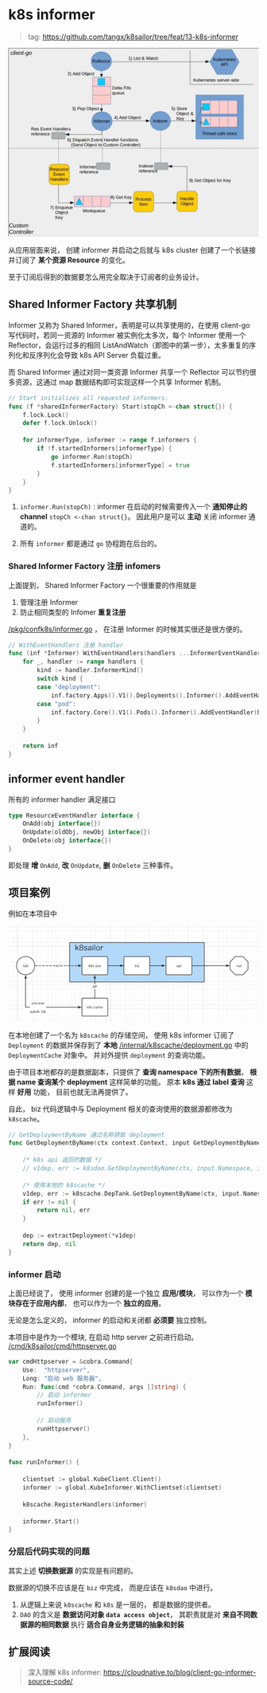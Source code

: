 # k8s informer

> tag: https://github.com/tangx/k8sailor/tree/feat/13-k8s-informer

![informer-design.jpeg](/docs/assets/img/13/informer-design.jpeg)

从应用层面来说， 创建 informer 并启动之后就与 k8s cluster 创建了一个长链接并订阅了 **某个资源 Resource** 的变化。

至于订阅后得到的数据要怎么用完全取决于订阅者的业务设计。

## Shared Informer Factory 共享机制

Informer 又称为 Shared Informer，表明是可以共享使用的，在使用 client-go 写代码时，若同一资源的 Informer 被实例化太多次，每个 Informer 使用一个 Reflector，会运行过多的相同 ListAndWatch（即图中的第一步），太多重复的序列化和反序列化会导致 k8s API Server 负载过重。

而 Shared Informer 通过对同一类资源 Informer 共享一个 Reflector 可以节约很多资源，这通过 map 数据结构即可实现这样一个共享 Informer 机制。


```go
// Start initializes all requested informers.
func (f *sharedInformerFactory) Start(stopCh <-chan struct{}) {
	f.lock.Lock()
	defer f.lock.Unlock()

	for informerType, informer := range f.informers {
		if !f.startedInformers[informerType] {
			go informer.Run(stopCh)
			f.startedInformers[informerType] = true
		}
	}
}
```

1. `informer.Run(stopCh)` : informer 在启动的时候需要传入一个 **通知停止的 channel** `stopCh <-chan struct{}`。 因此用户是可以 **主动** 关闭 informer 通道的。

2. 所有 `informer` 都是通过 `go` 协程跑在后台的。

### Shared Informer Factory 注册 infomers

上面提到， Shared Informer Factory 一个很重要的作用就是

1. 管理注册 Informer
2. 防止相同类型的 Infomer **重复注册**

[/pkg/confk8s/informer.go](/pkg/confk8s/informer.go) ， 在注册 Informer 的时候其实很还是很方便的。

```go
// WithEventHandlers 注册 handler
func (inf *Informer) WithEventHandlers(handlers ...InformerEventHandler) *Informer {
	for _, handler := range handlers {
		kind := handler.InformerKind()
		switch kind {
		case "deployment":
			inf.factory.Apps().V1().Deployments().Informer().AddEventHandler(handler)
		case "pod":
			inf.factory.Core().V1().Pods().Informer().AddEventHandler(handler)
		}
	}

	return inf
}
```

## informer event handler

所有的 informer handler 满足接口

```go
type ResourceEventHandler interface {
	OnAdd(obj interface{})
	OnUpdate(oldObj, newObj interface{})
	OnDelete(obj interface{})
}
```

即处理 **增** `OnAdd`, **改** `OnUpdate`, **删** `OnDelete` 三种事件。

## 项目案例

例如在本项目中

![k8sailor-with-informer.png](/docs/assets/img/13/k8sailor-with-informer.png)

在本地创建了一个名为 `k8scache` 的存储空间， 使用 k8s informer 订阅了 `Deployment` 的数据并保存到了 **本地** [/internal/k8scache/deployment.go](/internal/k8scache/deployment.go) 中的 `DeploymentCache` 对象中。 并对外提供 `deployment` 的查询功能。

由于项目本地都存的是数据副本，只提供了 **查询 namespace 下的所有数据**， **根据 name 查询某个 deployment** 这样简单的功能。 原本 **k8s 通过 label 查询** 这样 **好用** 功能， 目前也就无法再提供了。

自此， biz 代码逻辑中与 Deployment 相关的查询使用的数据源都修改为 `k8scache`。 

```go
// GetDeploymentByName 通过名称获取 deployment
func GetDeploymentByName(ctx context.Context, input GetDeploymentByNameInput) (*Deployment, error) {

	/* k8s api 返回的数据 */
	// v1dep, err := k8sdao.GetDeploymentByName(ctx, input.Namespace, input.Name)

	/* 使用本地的 k8scache */
	v1dep, err := k8scache.DepTank.GetDeploymentByName(ctx, input.Namespace, input.Name)
	if err != nil {
		return nil, err
	}

	dep := extractDeployment(*v1dep)
	return dep, nil
}
```

### informer 启动

上面已经说了， 使用 informer 创建的是一个独立 **应用/模块**， 可以作为一个 **模块存在于应用内部**， 也可以作为一个 **独立的应用**。 

无论是怎么定义的， informer 的启动和关闭都 **必须要** 独立控制。

本项目中是作为一个模块, 在启动 http server 之前进行启动。 [/cmd/k8sailor/cmd/httpserver.go](/cmd/k8sailor/cmd/httpserver.go)

```go
var cmdHttpserver = &cobra.Command{
	Use:  "httpserver",
	Long: "启动 web 服务器",
	Run: func(cmd *cobra.Command, args []string) {
		// 启动 informer
		runInformer()

		// 启动服务
		runHttpserver()
	},
}

func runInformer() {

	clientset := global.KubeClient.Client()
	informer := global.KubeInformer.WithClientset(clientset)

	k8scache.RegisterHandlers(informer)

	informer.Start()
}
```

### 分层后代码实现的问题

其实上述 **切换数据源** 的实现是有问题的。

数据源的切换不应该是在 `biz` 中完成， 而是应该在 `k8sdao` 中进行。

1. 从逻辑上来说 `k8scache` 和 `k8s` 是一层的， 都是数据的提供者。
2. `DAO` 的含义是 **数据访问对象 `data access object`**， 其职责就是对 **来自不同数据源的相同数据** 执行 **适合自身业务逻辑的抽象和封装**



## 扩展阅读

> 深入理解 k8s informer: https://cloudnative.to/blog/client-go-informer-source-code/
